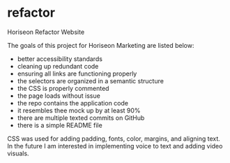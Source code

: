 # refactor
Horiseon Refactor Website

The goals of this project for Horiseon Marketing are listed below:

- better accessibility standards
- cleaning up redundant code
- ensuring all links are functioning properly
- the selectors are organized in a semantic structure
- the CSS is properly commented
- the page loads without issue
- the repo contains the application code
- it resembles thee mock up by at least 90%
- there are multiple texted commits on GitHub
- there is a simple README file

CSS was used for adding padding, fonts, color, margins, and aligning text. In the future I am interested in implementing voice to text and adding video visuals. 
